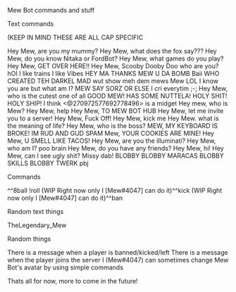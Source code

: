 
Mew Bot commands and stuff

Text commands

(KEEP IN MIND THESE ARE ALL CAP SPECIFIC

Hey Mew, are you my mummy?
Hey Mew, what does the fox say???
Hey Mew, do you know Nitaka or FordBot?
Hey Mew, what games do you play?
Hey Mew, GET OVER HERE!!
Hey Mew, Scooby Dooby Doo who are you?
hOI
I like trains
I like Vibes
HEY MA
THANKS MEW U DA BOMB
Baii
WHO CREATED TEH DARKEL MAD
wut
show meh dem mews
Mew
LOL
I know you are but what am I?
MEW SAY SORZ OR ELSE
I cri everytim ;-;
Hey Mew, who is the cutest one of all
GOOD MEW! HAS SOME NUTTELA!
HOLY SHIT!
HOLY SHIP!
I think <@270972577692778496> is a midget
Hey mew, who is Mew?
Hey Mew, help
Hey Mew, TO MEW BOT HUB
Hey Mew, let me invite you to a server!
Hey Mew, Fuck Off!
Hey Mew, kick me
Hey Mew. what is the meaning of life?
Hey Mew, who is the boss?
MEW, MY KEYBOARD IS BROKE!
IM RUD AND GUD
SPAM
Mew, YOUR COOKIES ARE MINE!
Hey Mew, U SMELL LIKE TACOS!
Hey Mew, are you the illuminati?
Hey Mew, who am I?
poo brain
Hey Mew, do you have any friends?
Hey Mew, hi!
Hey Mew, can I see ugly shit?
Missy dab!
BLOBBY
BLOBBY MARACAS
BLOBBY SKILLS
BLOBBY TWERK
pbj

Commands

^^8ball
!roll
(WIP Right now only I [Mew#4047] can do it)^^kick
(WIP Right now only I [Mew#4047] can do it)^^ban

Random text things

TheLegendary_Mew

Random things

There is a message when a player is banned/kicked/left
There is a message when the player joins the server
I (Mew#4047) can sometimes change Mew Bot's avatar by using simple commands


Thats all for now, more to come in the future!
